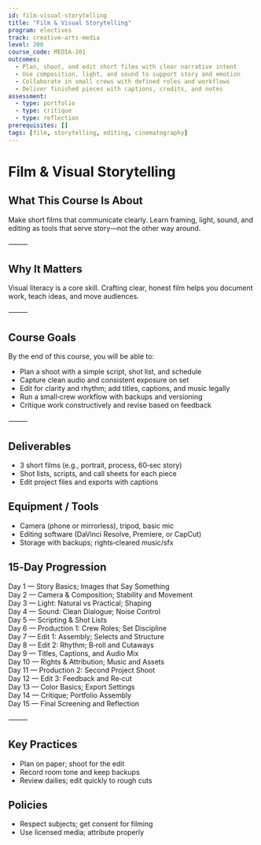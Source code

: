 ```yaml
---
id: film-visual-storytelling
title: "Film & Visual Storytelling"
program: electives
track: creative-arts-media
level: 200
course_code: MEDIA-201
outcomes:
  - Plan, shoot, and edit short films with clear narrative intent
  - Use composition, light, and sound to support story and emotion
  - Collaborate in small crews with defined roles and workflows
  - Deliver finished pieces with captions, credits, and notes
assessment:
  - type: portfolio
  - type: critique
  - type: reflection
prerequisites: []
tags: [film, storytelling, editing, cinematography]
---
```


# Film & Visual Storytelling

## What This Course Is About
Make short films that communicate clearly. Learn framing, light, sound, and editing as tools that serve story—not the other way around.

⸻

## Why It Matters
Visual literacy is a core skill. Crafting clear, honest film helps you document work, teach ideas, and move audiences.

⸻

## Course Goals
By the end of this course, you will be able to:
- Plan a shoot with a simple script, shot list, and schedule
- Capture clean audio and consistent exposure on set
- Edit for clarity and rhythm; add titles, captions, and music legally
- Run a small‑crew workflow with backups and versioning
- Critique work constructively and revise based on feedback

⸻

## Deliverables
- 3 short films (e.g., portrait, process, 60‑sec story)
- Shot lists, scripts, and call sheets for each piece
- Edit project files and exports with captions

## Equipment / Tools
- Camera (phone or mirrorless), tripod, basic mic
- Editing software (DaVinci Resolve, Premiere, or CapCut)
- Storage with backups; rights‑cleared music/sfx

## 15‑Day Progression
Day 1 — Story Basics; Images that Say Something  
Day 2 — Camera & Composition; Stability and Movement  
Day 3 — Light: Natural vs Practical; Shaping  
Day 4 — Sound: Clean Dialogue; Noise Control  
Day 5 — Scripting & Shot Lists  
Day 6 — Production 1: Crew Roles; Set Discipline  
Day 7 — Edit 1: Assembly; Selects and Structure  
Day 8 — Edit 2: Rhythm; B‑roll and Cutaways  
Day 9 — Titles, Captions, and Audio Mix  
Day 10 — Rights & Attribution; Music and Assets  
Day 11 — Production 2: Second Project Shoot  
Day 12 — Edit 3: Feedback and Re‑cut  
Day 13 — Color Basics; Export Settings  
Day 14 — Critique; Portfolio Assembly  
Day 15 — Final Screening and Reflection  

⸻

## Key Practices
- Plan on paper; shoot for the edit
- Record room tone and keep backups
- Review dailies; edit quickly to rough cuts

## Policies
- Respect subjects; get consent for filming
- Use licensed media; attribute properly
 
